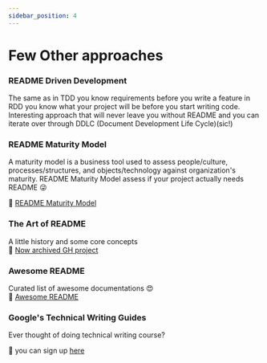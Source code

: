 ```yaml
---
sidebar_position: 4
---
```


# Few Other approaches

### README Driven Development
The same as in TDD you know requirements before you write a feature in RDD you know what your project will be before you start writing code. Interesting approach that will never leave you without README and you can iterate over through DDLC (Document Development Life Cycle)(sic!)

### README Maturity Model
A maturity model is a business tool used to assess people/culture, processes/structures, and objects/technology against organization's maturity. README Maturity Model assess if your project actually needs README 😜  

🔗 [README Maturity Model](https://github.com/joelparkerhenderson/maturity-models/blob/main/examples/software-documentation/readme-maturity-model/index.md)

### The Art of README
A little history and some core concepts   
🔗 [Now archived GH project](https://github.com/hackergrrl/art-of-readme)


### Awesome README

Curated list of awesome documentations 😍  
🔗 [Awesome README](https://github.com/matiassingers/awesome-readme)


### Google's Technical Writing Guides

Ever thought of doing technical writing course?  

🔗 you can sign up [here](https://developers.google.com/tech-writing)
